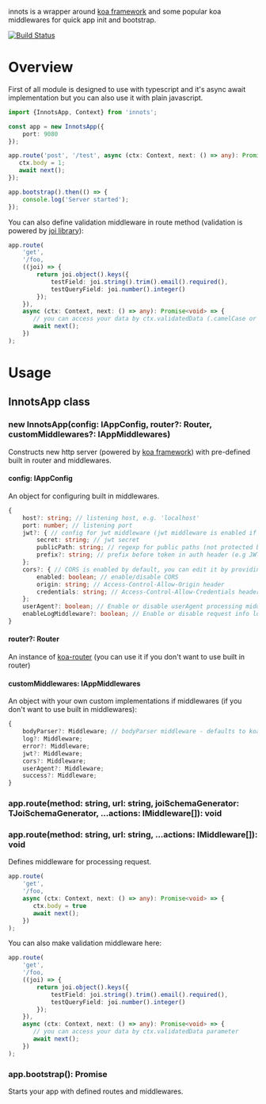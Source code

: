 innots is a wrapper around [koa framework](https://www.npmjs.com/package/koa) 
and some popular koa middlewares for quick app init and bootstrap.

[![Build Status](https://travis-ci.org/qiwi/inno_ts.svg?branch=master)](https://travis-ci.org/qiwi/inno_ts)

# Overview


First of all module is designed to use with typescript and it's async await implementation
but you can also use it with plain javascript.

```ts
import {InnotsApp, Context} from 'innots';

const app = new InnotsApp({
    port: 9080
});

app.route('post', '/test', async (ctx: Context, next: () => any): Promise<void> => {
   ctx.body = 1;
   await next();
});

app.bootstrap().then(() => {
    console.log('Server started');
});
```

You can also define validation middleware in route method 
(validation is powered by [joi library](https://www.npmjs.com/package/joi)):

```ts
app.route(
    'get',
    '/foo,
    ((joi) => {
        return joi.object().keys({
            testField: joi.string().trim().email().required(),
            testQueryField: joi.number().integer()
        });
    }),
    async (ctx: Context, next: () => any): Promise<void> => {
       // you can access your data by ctx.validatedData (.camelCase or .originalCase) parameter
       await next();
    })
);
```

# Usage

## InnotsApp class

### new InnotsApp(config: IAppConfig, router?: Router, customMiddlewares?: IAppMiddlewares)
Constructs new http server (powered by [koa framework](https://www.npmjs.com/package/koa)) with pre-defined built in router and middlewares.

#### config: IAppConfig
An object for configuring built in middlewares.

```ts
{
    host?: string; // listening host, e.g. 'localhost'
    port: number; // listening port
    jwt?: { // config for jwt middleware (jwt middleware is enabled if config exists)
        secret: string; // jwt secret 
        publicPath: string; // regexp for public paths (not protected by jwt)
        prefix?: string; // prefix before token in auth header (e.g JWT in "JWT <token>", or "Bearer" in "Bearer <token>")
    };
    cors?: { // CORS is enabled by default, you can edit it by providing this config param
        enabled: boolean; // enable/disable CORS
        origin: string; // Access-Control-Allow-Origin header
        credentials: string; // Access-Control-Allow-Credentials header
    };
    userAgent?: boolean; // Enable or disable userAgent processing middleware
    enableLogMiddleware?: boolean; // Enable or disable request info logging middleware
}
```

#### router?: Router
An instance of [koa-router](https://www.npmjs.com/package/koa-router) (you can use it if you don't want to use built in router)

#### customMiddlewares: IAppMiddlewares
An object with your own custom implementations if middlewares (if you don't want to use 
built in middlewares):

```ts
{
    bodyParser?: Middleware; // bodyParser middleware - defaults to koa-bodyparser
    log?: Middleware;
    error?: Middleware; 
    jwt?: Middleware;
    cors?: Middleware;
    userAgent?: Middleware;
    success?: Middleware;
}
```

### app.route(method: string, url: string, joiSchemaGenerator: TJoiSchemaGenerator, ...actions: IMiddleware[]): void
### app.route(method: string, url: string, ...actions: IMiddleware[]): void

Defines middleware for processing request.
```ts
app.route(
    'get',
    '/foo,
    async (ctx: Context, next: () => any): Promise<void> => {
       ctx.body = true
       await next();
    })
);
```

You can also make validation middleware here:

```ts
app.route(
    'get',
    '/foo,
    ((joi) => {
        return joi.object().keys({
            testField: joi.string().trim().email().required(),
            testQueryField: joi.number().integer()
        });
    }),
    async (ctx: Context, next: () => any): Promise<void> => {
       // you can access your data by ctx.validatedData parameter
       await next();
    })
);
```

### app.bootstrap(): Promise<void>
Starts your app with defined routes and middlewares.
